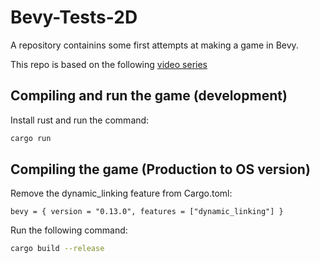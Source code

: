 # Bevy-Tests-2D
A repository containins some first attempts at making a game in Bevy.

This repo is based on the following [video series](https://www.youtube.com/watch?v=B6ZFuYYZCSY&list=PL2wAo2qwCxGDp9fzBOTy_kpUTSwM1iWWd&index=1)

## Compiling and run the game (development)
Install rust and run the command:
```bash
cargo run
```

## Compiling the game (Production to OS version)
Remove the dynamic_linking feature from Cargo.toml:
```
bevy = { version = "0.13.0", features = ["dynamic_linking"] }
```
Run the following command:
```bash
cargo build --release
```